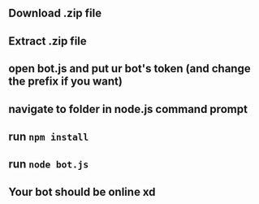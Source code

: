 Download .zip file
-----
Extract .zip file
-----
open bot.js and put ur bot's token (and change the prefix if you want)
-----
navigate to folder in node.js command prompt
-----
run `npm install`
-----
run `node bot.js`
-----
Your bot should be online xd
-----
